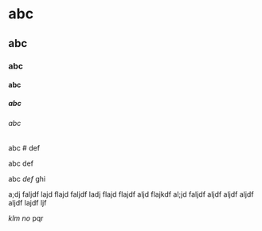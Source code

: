 # abc

## abc

### abc

#### abc

##### abc

###### abc

abc # def

abc
def

abc *def* ghi

a;dj faljdf lajd flajd faljdf ladj flajd flajdf aljd flajkdf al;jd faljdf aljdf aljdf aljdf aljdf lajdf ljf

_klm no_ pqr
